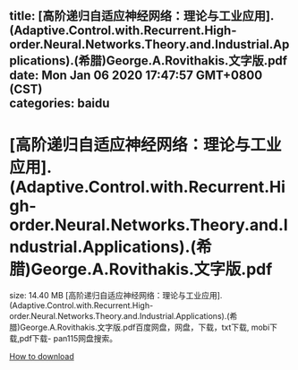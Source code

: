 
title: [高阶递归自适应神经网络：理论与工业应用].(Adaptive.Control.with.Recurrent.High-order.Neural.Networks.Theory.and.Industrial.Applications).(希腊)George.A.Rovithakis.文字版.pdf
date: Mon Jan 06 2020 17:47:57 GMT+0800 (CST)    
categories: baidu
---

# [高阶递归自适应神经网络：理论与工业应用].(Adaptive.Control.with.Recurrent.High-order.Neural.Networks.Theory.and.Industrial.Applications).(希腊)George.A.Rovithakis.文字版.pdf
size: 14.40 MB
 [高阶递归自适应神经网络：理论与工业应用].(Adaptive.Control.with.Recurrent.High-order.Neural.Networks.Theory.and.Industrial.Applications).(希腊)George.A.Rovithakis.文字版.pdf百度网盘，网盘，下载，txt下载, mobi下载,pdf下载- pan115网盘搜索。
 

[How to download](https://bpcam.bemobtrk.com/go/2ceec3aa-1ca2-46d6-b9ff-aaa5c184517c?jno=3590)